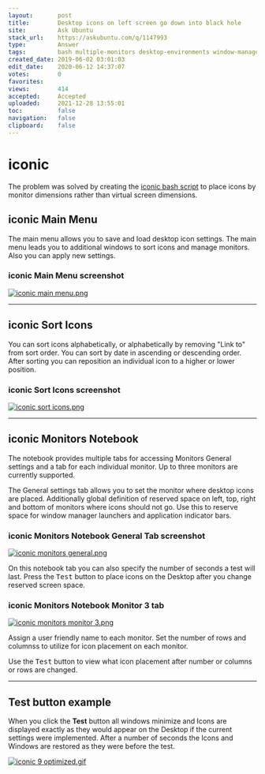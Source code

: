 ```yaml
---
layout:       post
title:        Desktop icons on left screen go down into black hole
site:         Ask Ubuntu
stack_url:    https://askubuntu.com/q/1147993
type:         Answer
tags:         bash multiple-monitors desktop-environments window-manager desktop-icons iconic
created_date: 2019-06-02 03:01:03
edit_date:    2020-06-12 14:37:07
votes:        0
favorites:    
views:        414
accepted:     Accepted
uploaded:     2021-12-28 13:55:01
toc:          false
navigation:   false
clipboard:    false
---
```


# iconic

The problem was solved by creating the [iconic bash script][1] to place icons by monitor dimensions rather than virtual screen dimensions.

## iconic Main Menu

The main menu allows you to save and load desktop icon settings. The main menu leads you to additional windows to sort icons and manage monitors. Also you can apply new settings.

### iconic Main Menu screenshot

[![iconic main menu.png][2]][2]


----------


## iconic Sort Icons

You can sort icons alphabetically, or alphabetically by removing "Link to" from sort order. You can sort by date in ascending or descending order. After sorting you can reposition an individual icon to a higher or lower position.

### iconic Sort Icons screenshot

[![iconic sort icons.png][3]][3]


----------


## iconic Monitors Notebook

The notebook provides multiple tabs for accessing Monitors General settings and a tab for each individual monitor. Up to three monitors are currently supported.

The General settings tab allows you to set the monitor where desktop icons are placed. Additionally global definition of reserved space on left, top, right and bottom of monitors where icons should not go. Use this to reserve space for window manager launchers and application indicator bars.

### iconic Monitors Notebook General Tab screenshot

[![iconic monitors general.png][4]][4]

On this notebook tab you can also specify the number of seconds a test will last. Press the <kbd>Test</kbd> button to place icons on the Desktop after you change reserved screen space.

### iconic Monitors Notebook Monitor 3 tab

[![iconic monitors monitor 3.png][5]][5]

Assign a user friendly name to each monitor. Set the number of rows and columnss to utilize for icon placement on each monitor.

Use the <kbd>Test</kbd> button to view what icon placement after number or columns or rows are changed.


----------

## Test button example

When you click the **Test** button all windows minimize and Icons are displayed exactly as they would appear on the Desktop if the current settings were implemented. After a number of seconds the Icons and Windows are restored as they were before the test.

[![iconic 9 optimized.gif][6]][6]


  [1]: https://github.com/WinEunuuchs2Unix/iconic
  [2]: https://i.stack.imgur.com/PgERo.png
  [3]: https://i.stack.imgur.com/ptGvC.png
  [4]: https://i.stack.imgur.com/ItW6C.png
  [5]: https://i.stack.imgur.com/nADAj.png
  [6]: https://i.stack.imgur.com/bZk4z.gif
